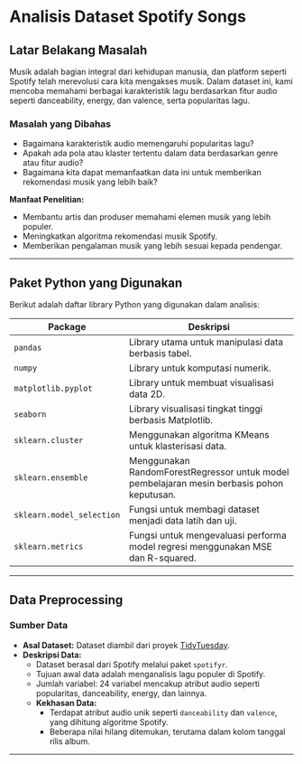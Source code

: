 # Analisis Dataset Spotify Songs

## **Latar Belakang Masalah**
Musik adalah bagian integral dari kehidupan manusia, dan platform seperti Spotify telah merevolusi cara kita mengakses musik. Dalam dataset ini, kami mencoba memahami berbagai karakteristik lagu berdasarkan fitur audio seperti danceability, energy, dan valence, serta popularitas lagu.

### **Masalah yang Dibahas**
- Bagaimana karakteristik audio memengaruhi popularitas lagu?
- Apakah ada pola atau klaster tertentu dalam data berdasarkan genre atau fitur audio?
- Bagaimana kita dapat memanfaatkan data ini untuk memberikan rekomendasi musik yang lebih baik?

**Manfaat Penelitian:**
- Membantu artis dan produser memahami elemen musik yang lebih populer.
- Meningkatkan algoritma rekomendasi musik Spotify.
- Memberikan pengalaman musik yang lebih sesuai kepada pendengar.

---

## **Paket Python yang Digunakan**
Berikut adalah daftar library Python yang digunakan dalam analisis:

| **Package**           | **Deskripsi**                                                                                  |
|-----------------------|----------------------------------------------------------------------------------------------|
| `pandas`             | Library utama untuk manipulasi data berbasis tabel.                                           |
| `numpy`              | Library untuk komputasi numerik.                                                              |
| `matplotlib.pyplot`  | Library untuk membuat visualisasi data 2D.                                                    |
| `seaborn`            | Library visualisasi tingkat tinggi berbasis Matplotlib.                                       |
| `sklearn.cluster`    | Menggunakan algoritma KMeans untuk klasterisasi data.                                         |
| `sklearn.ensemble`   | Menggunakan RandomForestRegressor untuk model pembelajaran mesin berbasis pohon keputusan.     |
| `sklearn.model_selection` | Fungsi untuk membagi dataset menjadi data latih dan uji.                                  |
| `sklearn.metrics`    | Fungsi untuk mengevaluasi performa model regresi menggunakan MSE dan R-squared.               |

---

## **Data Preprocessing**

### **Sumber Data**
- **Asal Dataset:** Dataset diambil dari proyek [TidyTuesday](https://github.com/rfordatascience/tidytuesday/blob/main/data/2020/2020-01-21/spotify_songs.csv).
- **Deskripsi Data:**
  - Dataset berasal dari Spotify melalui paket `spotifyr`.
  - Tujuan awal data adalah menganalisis lagu populer di Spotify.
  - Jumlah variabel: 24 variabel mencakup atribut audio seperti popularitas, danceability, energy, dan lainnya.
  - **Kekhasan Data:**
    - Terdapat atribut audio unik seperti `danceability` dan `valence`, yang dihitung algoritme Spotify.
    - Beberapa nilai hilang ditemukan, terutama dalam kolom tanggal rilis album.

---

